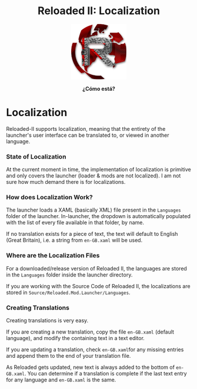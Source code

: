 <div align="center">
	<h1>Reloaded II: Localization</h1>
	<img src="./Images/Reloaded/Reloaded Logo.png" width="150" align="center" />
	<br/> <br/>
	<strong>¿Cómo está?</strong>
</div>

# Localization

Reloaded-II supports localization, meaning that the entirety of the launcher's user interface can be translated to, or viewed in another language.

### State of Localization

At the current moment in time, the implementation of localization is primitive and only covers the launcher (loader & mods are not localized).  I am not sure how much demand there is for localizations.

### How does Localization Work?

The launcher loads a XAML (basically XML) file present in the `Languages` folder of the launcher. In-launcher, the dropdown is automatically populated with the list of every file available in that folder, by name.

If no translation exists for a piece of text, the text will default to English (Great Britain), i.e. a string from `en-GB.xaml` will be used.

### Where are the Localization Files 

For a downloaded/release version of Reloaded II, the languages are stored in the `Languages` folder inside the launcher directory.

If you are working with the Source Code of Reloaded II, the localizations are stored in `Source/Reloaded.Mod.Launcher/Languages`.

### Creating Translations

Creating translations is very easy.

If you are creating a new translation, copy the file `en-GB.xaml` (default language), and modify the containing text in a text editor.

If you are updating a translation, check `en-GB.xaml`for any missing entries and append them to the end of your translation file. 

As Reloaded gets updated, new text is always added to the bottom of  `en-GB.xaml`. You can determine if a translation is complete if the last text entry for any language and `en-GB.xaml` is the same.